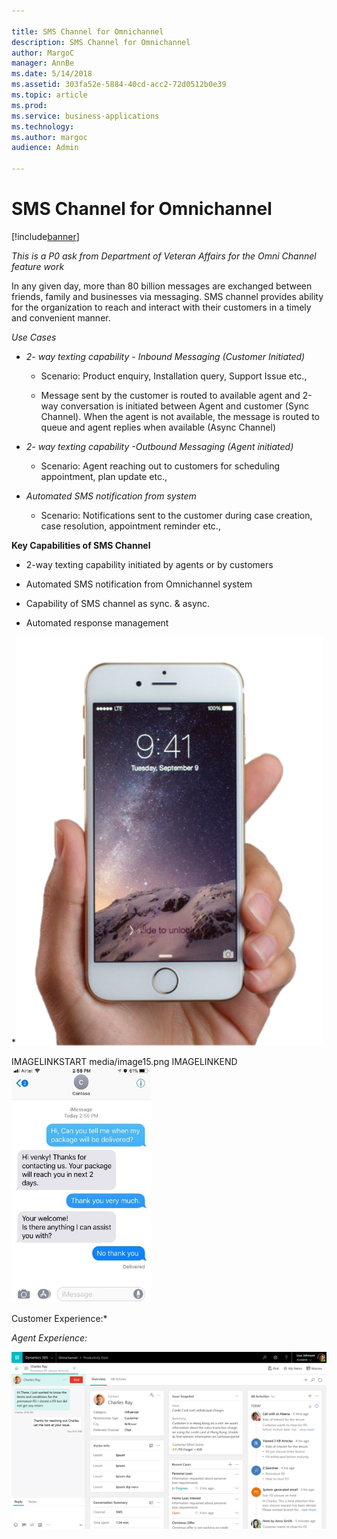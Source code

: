 ```yaml
---

title: SMS Channel for Omnichannel
description: SMS Channel for Omnichannel
author: MargoC
manager: AnnBe
ms.date: 5/14/2018
ms.assetid: 303fa52e-5884-40cd-acc2-72d0512b0e39
ms.topic: article
ms.prod: 
ms.service: business-applications
ms.technology: 
ms.author: margoc
audience: Admin

---
```

#  SMS Channel for Omnichannel


[!include[banner](../../../includes/banner.md)]

*This is a P0 ask from Department of Veteran Affairs for the Omni Channel
feature work*

In any given day, more than 80 billion messages are exchanged between friends,
family and businesses via messaging. SMS channel provides ability for the
organization to reach and interact with their customers in a timely and
convenient manner.

*Use Cases*

-   *2- way texting capability - Inbound Messaging (Customer Initiated)*

    -   Scenario: Product enquiry, Installation query, Support Issue etc.,

    -   Message sent by the customer is routed to available agent and 2-way
        conversation is initiated between Agent and customer (Sync Channel).
        When the agent is not available, the message is routed to queue and
        agent replies when available (Async Channel)

-   *2- way texting capability -Outbound Messaging (Agent initiated)*

    -   Scenario: Agent reaching out to customers for scheduling appointment,
        plan update etc.,

-   *Automated SMS notification from system*

    -   Scenario: Notifications sent to the customer during case creation, case
        resolution, appointment reminder etc.,

**Key Capabilities of SMS Channel**

-   2-way texting capability initiated by agents or by customers

-   Automated SMS notification from Omnichannel system

-   Capability of SMS channel as sync. & async.

-   Automated response management

*![](media/sms-channel-omnichannel-1.png "")
<!--  -->
IMAGELINKSTART media/image15.png
IMAGELINKEND![](media/sms-channel-omnichannel-2.jpeg "")
<!--  -->
Customer Experience:*

*Agent Experience:*

![](media/sms-channel-omnichannel-3.png "")
<!-- picture -->

